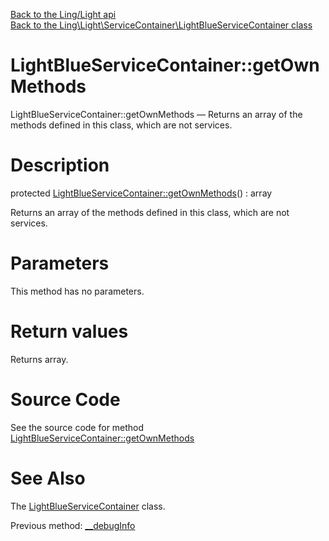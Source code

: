 [Back to the Ling/Light api](https://github.com/lingtalfi/Light/blob/master/doc/api/Ling/Light.md)<br>
[Back to the Ling\Light\ServiceContainer\LightBlueServiceContainer class](https://github.com/lingtalfi/Light/blob/master/doc/api/Ling/Light/ServiceContainer/LightBlueServiceContainer.md)


LightBlueServiceContainer::getOwnMethods
================



LightBlueServiceContainer::getOwnMethods — Returns an array of the methods defined in this class, which are not services.




Description
================


protected [LightBlueServiceContainer::getOwnMethods](https://github.com/lingtalfi/Light/blob/master/doc/api/Ling/Light/ServiceContainer/LightBlueServiceContainer/getOwnMethods.md)() : array




Returns an array of the methods defined in this class, which are not services.




Parameters
================

This method has no parameters.


Return values
================

Returns array.








Source Code
===========
See the source code for method [LightBlueServiceContainer::getOwnMethods](https://github.com/lingtalfi/Light/blob/master/ServiceContainer/LightBlueServiceContainer.php#L107-L116)


See Also
================

The [LightBlueServiceContainer](https://github.com/lingtalfi/Light/blob/master/doc/api/Ling/Light/ServiceContainer/LightBlueServiceContainer.md) class.

Previous method: [__debugInfo](https://github.com/lingtalfi/Light/blob/master/doc/api/Ling/Light/ServiceContainer/LightBlueServiceContainer/__debugInfo.md)<br>

